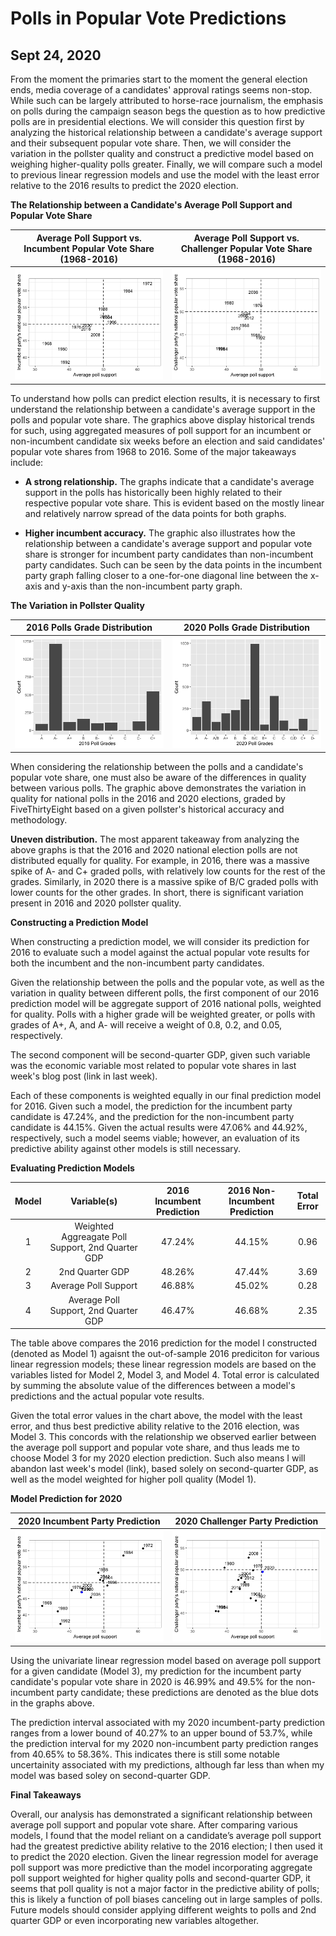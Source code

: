 # Polls in Popular Vote Predictions
## Sept 24, 2020

From the moment the primaries start to the moment the general election ends, media coverage of a candidates' approval ratings seems non-stop. While such can be largely attributed to horse-race journalism, the emphasis on polls during the campaign season begs the question as to how predictive polls are in presidential elections. We will consider this question first by analyzing the historical relationship between a candidate's average support and their subsequent popular vote share. Then, we will consider the variation in the pollster quality and construct a predictive model based on weighing higher-quality polls greater. Finally, we will compare such a model to previous linear regression models and use the model with the least error relative to the 2016 results to predict the 2020 election.

**The Relationship between a Candidate's Average Poll Support and Popular Vote Share** 

Average Poll Support vs. Incumbent Popular Vote Share (1968-2016) |  Average Poll Support vs. Challenger Popular Vote Share (1968-2016)
:-------------------------:|:-------------------------:
![](Polls_1.png)|![](Polls_2.png)

To understand how polls can predict election results, it is necessary to first understand the relationship between a candidate's average support in the polls and popular vote share. The graphics above display historical trends for such, using aggregated measures of poll support for an incumbent or non-incumbent candidate six weeks before an election and said candidates' popular vote shares from 1968 to 2016. Some of the major takeaways include:

* **A strong relationship.** The graphs indicate that a candidate's average support in the polls has historically been highly related to their respective popular vote share. This is evident based on the mostly linear and relatively narrow spread of the data points for both graphs.

* **Higher incumbent accuracy.** The graphic also illustrates how the relationship between a candidate's average support and popular vote share is stronger for incumbent party candidates than non-incumbent party candidates. Such can be seen by the data points in the incumbent party graph falling closer to a one-for-one diagonal line between the x-axis and y-axis than the non-incumbent party graph.

**The Variation in Pollster Quality** 

2016 Polls Grade Distribution  |  2020 Polls Grade Distribution
:-------------------------:|:-------------------------:
![](Polls_3.png)|![](Polls4.png)

When considering the relationship between the polls and a candidate's popular vote share, one must also be aware of the differences in quality between various polls. The graphic above demonstrates the variation in quality for national polls in the 2016 and 2020 elections, graded by FiveThirtyEight based on a given pollster's historical accuracy and methodology.

**Uneven distribution.** The most apparent takeaway from analyzing the above graphs is that the 2016 and 2020 national election polls are not distributed equally for quality. For example, in 2016, there was a massive spike of A- and C+ graded polls, with relatively low counts for the rest of the grades. Similarly, in 2020 there is a massive spike of B/C graded polls with lower counts for the other grades. In short, there is significant variation present in 2016 and 2020 pollster quality. 

**Constructing a Prediction Model** 

When constructing a prediction model, we will consider its prediction for 2016 to evaluate such a model against the actual popular vote results for both the incumbent and the non-incumbent party candidates.

Given the relationship between the polls and the popular vote, as well as the variation in quality between different polls, the first component of our 2016 prediction model will be aggregate support of 2016 national polls, weighted for quality. Polls with a higher grade will be weighted greater, or polls with grades of A+, A, and A- will receive a weight of 0.8, 0.2, and 0.05, respectively.

The second component will be second-quarter GDP, given such variable was the economic variable most related to popular vote shares in last week's blog post (link in last week).

Each of these components is weighted equally in our final prediction model for 2016. Given such a model, the prediction for the incumbent party candidate is 47.24%, and the prediction for the non-incumbent party candidate is 44.15%. Given the actual results were 47.06% and 44.92%, respectively, such a model seems viable; however, an evaluation of its predictive ability against other models is still necessary.

**Evaluating Prediction Models** 

| Model  | Variable(s)  | 2016 Incumbent Prediction  | 2016 Non-Incumbent Prediction  | Total Error  |
|:-:|:-:|:-:|:-:|:-:|
|  1 | Weighted Aggreagate Poll Support, 2nd Quarter GDP  | 47.24%  | 44.15%  | 0.96  |
|  2 | 2nd Quarter GDP  | 48.26%  | 47.44%  | 3.69  |
|  3 |  Average Poll Support | 46.88%  | 45.02%  | 0.28  |
|  4 |  Average Poll Support, 2nd Quarter GDP |46.47%   | 46.68%  | 2.35  |

The table above compares the 2016 prediction for the model I constructed (denoted as Model 1) agaisnt the out-of-sample 2016 prediciton for various linear regression models; these linear regression models are based on the variables listed for Model 2, Model 3, and Model 4. Total error is calculated by summing the absolute value of the differences between a model's predictions and the actual popular vote results. 

Given the total error values in the chart above, the model with the least error, and thus best predictive ability relative to the 2016 election, was Model 3. This concords with the relationship we observed earlier between the average poll support and popular vote share, and thus leads me to choose Model 3 for my 2020 election prediction. Such also means I will abandon last week's model (link), based solely on second-quarter GDP, as well as the model weighted for higher poll quality (Model 1). 

**Model Prediction for 2020** 

2020 Incumbent Party Prediction  |  2020 Challenger Party Prediction
:-------------------------:|:-------------------------:
![](Polls_5.png)|![](Polls6.png)

Using the univariate linear regression model based on average poll support for a given candidate (Model 3), my prediction for the incumbent party candidate's popular vote share in 2020 is 46.99% and 49.5% for the non-incumbent party candidate; these predictions are denoted as the blue dots in the graphs above. 

The prediction interval associated with my 2020 incumbent-party prediction ranges from a lower bound of 40.27% to an upper bound of 53.7%, while the prediction interval for my 2020 non-incumbent party prediction ranges from 40.65% to 58.36%. This indicates there is still some notable uncertainity associated with my predictions, although far less than when my model was based soley on second-quarter GDP. 

**Final Takeaways** 

Overall, our analysis has demonstrated a significant relationship between average poll support and popular vote share. After comparing various models, I found that the model reliant on a candidate’s average poll support had the greatest predictive ability relative to the 2016 election; I then used it to predict the 2020 election. Given the linear regression model for average poll support was more predictive than the model incorporating aggregate poll support weighted for higher quality polls and second-quarter GDP, it seems that poll quality is not a major factor in the predictive ability of polls; this is likely a function of poll biases canceling out in large samples of polls. Future models should consider applying different weights to polls and 2nd quarter GDP or even incorporating new variables altogether. 










